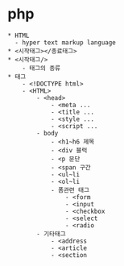 # php
    * HTML
      - hyper text markup language
    * <시작태그></종료태그>
    * <시작태그/>
        - 태그의 종류
    * 태그
        - <!DOCTYPE html>
        - <HTML>
            - <head>
                - <meta ...
                - <title ...
                - <style ...
                - <script ...
            - body
                - <h1~h6 제목
                - <div 블럭
                - <p 문단
                - <span 구간
                - <ul~li
                - <ol~li
                - 폼관련 태그
                    - <form
                    - <input
                    - <checkbox
                    - <select
                    - <radio
            - 기타태그
                - <address
                - <article
                - <section